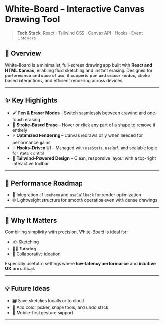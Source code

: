 # White-Board – Interactive Canvas Drawing Tool

> **Tech Stack:** React · Tailwind CSS · Canvas API · Hooks · Event Listeners

## 📄 Overview

White-Board is a minimalist, full-screen drawing app built with **React and HTML Canvas**, enabling fluid sketching and instant erasing. Designed for performance and ease of use, it supports pen and eraser modes, stroke-based interactions, and efficient rendering across devices.

---

## ✨ Key Highlights

- 🖌️ **Pen & Eraser Modes** – Switch seamlessly between drawing and one-touch erasing
- 📐 **Stroke-Based Erase** – Hover or click any part of a shape to remove it entirely
- ⚡ **Optimized Rendering** – Canvas redraws only when needed for performance gains
- 💡 **Hooks-Driven UI** – Managed with `useState`, `useRef`, and scalable logic for state control
- 🎯 **Tailwind-Powered Design** – Clean, responsive layout with a top-right interactive toolbar

---

## 🚧 Performance Roadmap

- 🚀 Integration of `useMemo` and `useCallback` for render optimization
- 🌐 Lightweight structure for smooth operation even with dense drawings

---

## 🎯 Why It Matters

Combining simplicity with precision, White-Board is ideal for:
- ✍️ Sketching
- 👨‍🏫 Tutoring
- 🤝 Collaborative ideation

Especially useful in settings where **low-latency performance** and **intuitive UX** are critical.

---

## 💡 Future Ideas

- 🗃️ Save sketches locally or to cloud
- 🤹 Add color picker, shape tools, and undo stack
- 📱 Mobile-first gesture support

---

